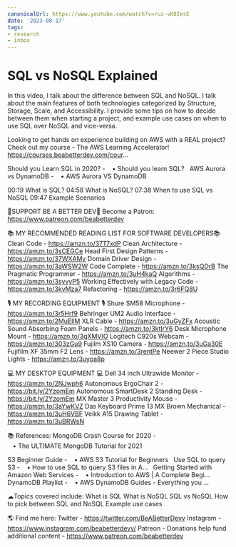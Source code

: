 ```yaml
---
canonicalUrl: https://www.youtube.com/watch?v=ruz-vK8IesE
date: '2023-08-17'
tags:
- research
- inbox
---
```


# SQL vs NoSQL Explained

In this video, I talk about the difference between SQL and NoSQL. I talk about the main features of both technologies categorized by Structure, Storage, Scale, and Accessibility. I provide some tips on how to decide between them when starting a project, and example use cases on when to use SQL over NoSQL and vice-versa.

Looking to get hands on experience building on AWS with a REAL project? Check out my course - The AWS Learning Accelerator! https://courses.beabetterdev.com/cour...

Should you Learn SQL in 2020? -    • Should you learn SQL?  
AWS Aurora vs DynamoDB -    • AWS Aurora VS DynamoDB  

00:19 What is SQL?
04:58 What is NoSQL?
07:38 When to use SQL vs NoSQL
09:47 Example Scenarios

🎉SUPPORT BE A BETTER DEV🎉
Become a Patron: https://www.patreon.com/beabetterdev

📚 MY RECOMMENDED READING LIST FOR SOFTWARE DEVELOPERS📚
Clean Code - https://amzn.to/37T7xdP
Clean Architecture - https://amzn.to/3sCEGCe
Head First Design Patterns - https://amzn.to/37WXAMy
Domain Driver Design - https://amzn.to/3aWSW2W
Code Complete - https://amzn.to/3ksQDrB
The Pragmatic Programmer - https://amzn.to/3uH4kaQ
Algorithms - https://amzn.to/3syvyP5
Working Effectively with Legacy Code - https://amzn.to/3kvMza7
Refactoring - https://amzn.to/3r6FQ8U

🎙 MY RECORDING EQUIPMENT 🎙
Shure SM58 Microphone - https://amzn.to/3r5Hrf9
Behringer UM2 Audio Interface - https://amzn.to/2MuEllM
XLR Cable - https://amzn.to/3uGyZFx
Acoustic Sound Absorbing Foam Panels - https://amzn.to/3ktIrY6
Desk Microphone Mount - https://amzn.to/3qXMVIO
Logitech C920s Webcam - https://amzn.to/303zGu9
Fujilm XS10 Camera - https://amzn.to/3uGa30E
Fujifilm XF 35mm F2 Lens - https://amzn.to/3rentPe
Neewer 2 Piece Studio Lights - https://amzn.to/3uyoa8p

💻 MY DESKTOP EQUIPMENT 💻
Dell 34 inch Ultrawide Monitor - https://amzn.to/2NJwph6
Autonomous ErgoChair 2 - https://bit.ly/2YzomEm
Autonomous SmartDesk 2 Standing Desk - https://bit.ly/2YzomEm
MX Master 3 Productivity Mouse - https://amzn.to/3aYwKVZ
Das Keyboard Prime 13 MX Brown Mechanical - https://amzn.to/3uH6VBF
Veikk A15 Drawing Tablet - https://amzn.to/3uBRWsN

📚 References:
MongoDB Crash Course for 2020 -    • The ULTIMATE MongoDB Tutorial for 2021  

S3 Beginner Guide -    • AWS S3 Tutorial for Beginners  
Use SQL to query S3 -    • How to use SQL to query S3 files in A...  
Getting Started with Amazon Web Services -    • Introduction to AWS | A Complete Begi...  
DynamoDB Playlist -    • AWS DynamoDB Guides - Everything you ...  

☁Topics covered include:
What is SQL
What is NoSQL
SQL vs NoSQL
How to pick between SQL and NoSQL
Example use cases

🌎 Find me here:
Twitter - https://twitter.com/BeABetterDevv
Instagram - https://www.instagram.com/beabetterdevv/
Patreon - Donations help fund additional content - https://www.patreon.com/beabetterdev